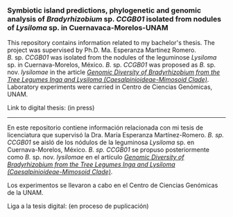 ### Symbiotic island predictions, phylogenetic and genomic analysis of *Bradyrhizobium* sp. *CCGB01* isolated from nodules of *Lysiloma* sp. in Cuernavaca-Morelos-UNAM

This repository contains information related to my bachelor's thesis. The project was  supervised by Ph.D. Ma. Esperanza Martinez Romero.   
     *B.* sp. *CCGB01* was isolated from the nodules of the leguminose *Lysiloma* sp. in Cuernava-Morelos, México. 
     *B.* sp. *CCGB01* was proposed as *B.* sp. nov. *lysilomae*  in the  article  [*Genomic Diversity of Bradyrhizobium from the Tree Legumes Inga and Lysiloma (Caesalpinioideae-Mimosoid Clade)*](https://www.mdpi.com/1698234).
     Laboratory experiments were carried in Centro de Ciencias Genómicas, UNAM.
     
Link to digital thesis: (in press)

_____________________________

En este repositorio contiene información relacionada con  mi tesis de licenciatura que supervisó la Dra. María Esperanza Martínez-Romero. 
    *B. sp. CCGB01*  se aisló de los nódulos de la leguminosa *Lysiloma* sp. en Cuernava-Morelos, México. 
    *B. sp. CCGB01* se propuso posteriormente como *B.* sp. nov. *lysilomae* en el artículo   [*Genomic Diversity of Bradyrhizobium from the Tree Legumes Inga and Lysiloma (Caesalpinioideae-Mimosoid Clade)*](https://www.mdpi.com/1698234).

Los experimentos se llevaron a cabo en el Centro de Ciencias Genómicas de la UNAM.  

Liga a la tesis digital: (en proceso de puplicación)
